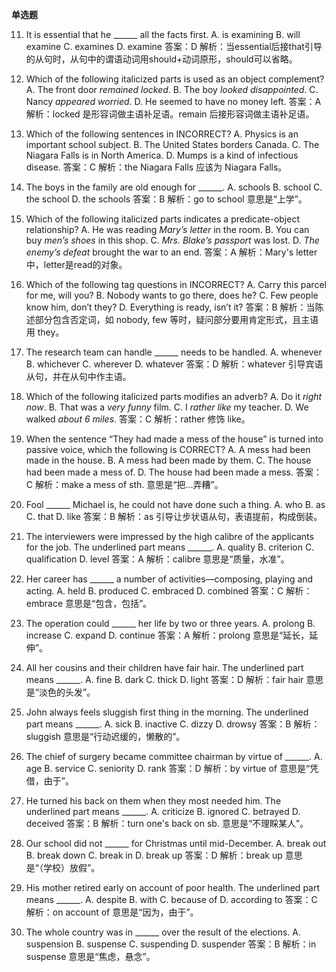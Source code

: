 **单选题**

11. It is essential that he ______ all the facts first.
A. is examining  B. will examine  C. examines  D. examine
答案：D
解析：当essential后接that引导的从句时，从句中的谓语动词用should+动词原形，should可以省略。

12. Which of the following italicized parts is used as an object complement?
A. The front door *remained locked*.  B. The boy *looked disappointed*.
C. Nancy *appeared worried*.  D. He seemed to have no money left.
答案：A
解析：locked 是形容词做主语补足语。remain 后接形容词做主语补足语。

13. Which of the following sentences in INCORRECT?
A. Physics is an important school subject.  B. The United States borders Canada.
C. The Niagara Falls is in North America.  D. Mumps is a kind of infectious disease.
答案：C
解析：the Niagara Falls 应该为 Niagara Falls。

14. The boys in the family are old enough for ______.
A. schools  B. school  C. the school  D. the schools
答案：B
解析：go to school 意思是“上学”。

15. Which of the following italicized parts indicates a predicate-object relationship?
A. He was reading *Mary’s letter* in the room.  B. You can buy *men’s shoes* in this shop.
C. *Mrs. Blake’s passport* was lost.  D. *The enemy’s defeat* brought the war to an end.
答案：A
解析：Mary's letter中，letter是read的对象。

16. Which of the following tag questions in INCORRECT?
A. Carry this parcel for me, will you?  B. Nobody wants to go there, does he?
C. Few people know him, don’t they?  D. Everything is ready, isn’t it?
答案：B
解析：当陈述部分包含否定词，如 nobody, few 等时，疑问部分要用肯定形式，且主语用 they。

17. The research team can handle ______ needs to be handled.
A. whenever  B. whichever  C. wherever  D. whatever
答案：D
解析：whatever 引导宾语从句，并在从句中作主语。

18. Which of the following italicized parts modifies an adverb?
A. Do it *right now*.  B. That was a *very funny* film.
C. I *rather like* my teacher.  D. We walked *about 6 miles*.
答案：C
解析：rather 修饰 like。

19. When the sentence “They had made a mess of the house” is turned into passive voice, which the following is CORRECT?
A. A mess had been made in the house.  B. A mess had been made by them.
C. The house had been made a mess of.  D. The house had been made a mess.
答案：C
解析：make a mess of sth. 意思是“把…弄糟”。

20. Fool ______ Michael is, he could not have done such a thing.
A. who  B. as  C. that  D. like
答案：B
解析：as 引导让步状语从句，表语提前，构成倒装。

21. The interviewers were impressed by the high calibre of the applicants for the job. The underlined part means ______.
A. quality  B. criterion  C. qualification  D. level
答案：A
解析：calibre 意思是“质量，水准”。

22. Her career has ______ a number of activities—composing, playing and acting.
A. held  B. produced  C. embraced  D. combined
答案：C
解析：embrace 意思是“包含，包括”。

23. The operation could ______ her life by two or three years.
A. prolong  B. increase  C. expand  D. continue
答案：A
解析：prolong 意思是“延长，延伸”。

24. All her cousins and their children have fair hair. The underlined part means ______.
A. fine  B. dark  C. thick  D. light
答案：D
解析：fair hair 意思是“淡色的头发”。

25. John always feels sluggish first thing in the morning. The underlined part means ______.
A. sick  B. inactive  C. dizzy  D. drowsy
答案：B
解析：sluggish 意思是“行动迟缓的，懒散的”。

26. The chief of surgery became committee chairman by virtue of ______.
A. age  B. service  C. seniority  D. rank
答案：D
解析：by virtue of 意思是“凭借，由于”。

27. He turned his back on them when they most needed him. The underlined part means ______.
A. criticize  B. ignored  C. betrayed  D. deceived
答案：B
解析：turn one's back on sb. 意思是“不理睬某人”。

28. Our school did not ______ for Christmas until mid-December.
A. break out  B. break down  C. break in  D. break up
答案：D
解析：break up 意思是“（学校）放假”。

29. His mother retired early on account of poor health. The underlined part means ______.
A. despite  B. with  C. because of  D. according to
答案：C
解析：on account of 意思是“因为，由于”。

30. The whole country was in ______ over the result of the elections.
A. suspension  B. suspense  C. suspending  D. suspender
答案：B
解析：in suspense 意思是“焦虑，悬念”。
